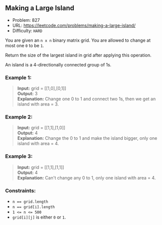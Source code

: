 ## Making a Large Island

- Problem: 827
- URL: https://leetcode.com/problems/making-a-large-island/
- Difficulty: `HARD`

You are given an `n x n` binary matrix grid. You are allowed to change at most one `0` to be `1`.

Return the size of the largest island in grid after applying this operation.

An island is a 4-directionally connected group of 1s.

### Example 1:

> **Input:** grid = [[1,0],[0,1]]  
> **Output:** 3  
> **Explanation:** Change one 0 to 1 and connect two 1s, then we get an island with area = 3.

### Example 2:

> **Input:**
> grid = [[1,1],[1,0]]  
> **Output:** 4  
> **Explanation:** Change the 0 to 1 and make the island bigger, only one island with area = 4.

### Example 3:

> **Input:**
> grid = [[1,1],[1,1]]  
> **Output:** 4  
> **Explanation:** Can't change any 0 to 1, only one island with area = 4.

### Constraints:

- `n == grid.length`
- `n == grid[i].length`
- `1 <= n <= 500`
- `grid[i][j]` is either `0` or `1`.
